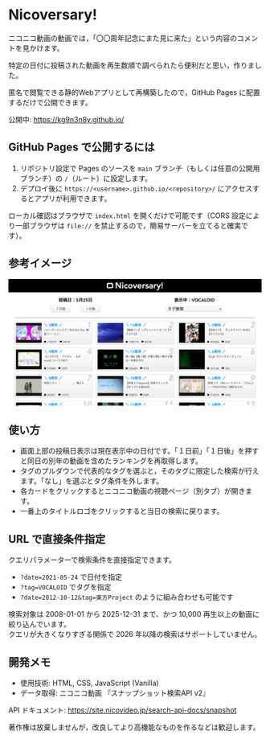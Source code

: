 # Nicoversary!

ニコニコ動画の動画では，「〇〇周年記念にまた見に来た」という内容のコメントを見かけます。

特定の日付に投稿された動画を再生数順で調べられたら便利だと思い，作りました。

匿名で閲覧できる静的Webアプリとして再構築したので，GitHub Pages に配置するだけで公開できます。

公開中: https://kg9n3n8y.github.io/

## GitHub Pages で公開するには

1. リポジトリ設定で Pages のソースを `main` ブランチ（もしくは任意の公開用ブランチ）の `/`（ルート）に設定します。
2. デプロイ後に `https://<username>.github.io/<repository>/` にアクセスするとアプリが利用できます。

ローカル確認はブラウザで `index.html` を開くだけで可能です（CORS 設定により一部ブラウザは `file://` を禁止するので，簡易サーバーを立てると確実です）。

## 参考イメージ

<img src="./images/readme_image.png" width="640px">

## 使い方

- 画面上部の投稿日表示は現在表示中の日付です。「１日前」「１日後」を押すと同日の別年の動画を含めたランキングを再取得します。
- タグのプルダウンで代表的なタグを選ぶと，そのタグに限定した検索が行えます。「なし」を選ぶとタグ条件を外します。
- 各カードをクリックするとニコニコ動画の視聴ページ（別タブ）が開きます。
- 一番上のタイトルロゴをクリックすると当日の検索に戻ります。

## URL で直接条件指定

クエリパラメーターで検索条件を直接指定できます。

- `?date=2021-05-24` で日付を指定
- `?tag=VOCALOID` でタグを指定
- `?date=2012-10-12&tag=東方Project` のように組み合わせも可能です

検索対象は 2008-01-01 から 2025-12-31 まで、かつ 10,000 再生以上の動画に絞り込んでいます。  
クエリが大きくなりすぎる関係で 2026 年以降の検索はサポートしていません。

## 開発メモ

- 使用技術: HTML, CSS, JavaScript (Vanilla)
- データ取得: ニコニコ動画 『スナップショット検索API v2』

API ドキュメント: https://site.nicovideo.jp/search-api-docs/snapshot

著作権は放棄しませんが，改良してより高機能なものを作るなどは歓迎します。
